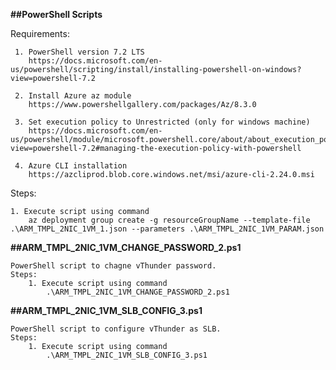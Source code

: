 **##PowerShell Scripts**

Requirements:

     1. PowerShell version 7.2 LTS
	    https://docs.microsoft.com/en-us/powershell/scripting/install/installing-powershell-on-windows?view=powershell-7.2
		
     2. Install Azure az module
        https://www.powershellgallery.com/packages/Az/8.3.0
     
     3. Set execution policy to Unrestricted (only for windows machine)
        https://docs.microsoft.com/en-us/powershell/module/microsoft.powershell.core/about/about_execution_policies?view=powershell-7.2#managing-the-execution-policy-with-powershell
		
	 4. Azure CLI installation
		https://azcliprod.blob.core.windows.net/msi/azure-cli-2.24.0.msi

Steps: 

    1. Execute script using command
        az deployment group create -g resourceGroupName --template-file .\ARM_TMPL_2NIC_1VM_1.json --parameters .\ARM_TMPL_2NIC_1VM_PARAM.json

**##ARM_TMPL_2NIC_1VM_CHANGE_PASSWORD_2.ps1**

    PowerShell script to chagne vThunder password.
    Steps:
        1. Execute script using command
            .\ARM_TMPL_2NIC_1VM_CHANGE_PASSWORD_2.ps1

**##ARM_TMPL_2NIC_1VM_SLB_CONFIG_3.ps1**

    PowerShell script to configure vThunder as SLB.
    Steps:
        1. Execute script using command
            .\ARM_TMPL_2NIC_1VM_SLB_CONFIG_3.ps1
